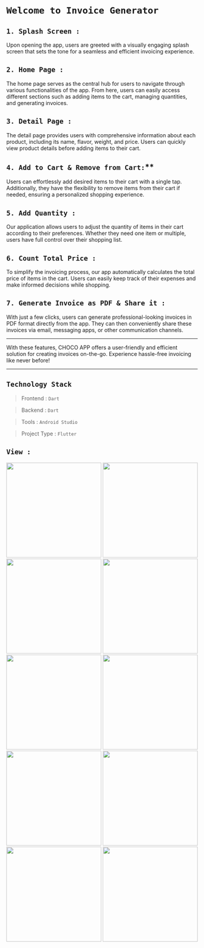 # `Welcome to Invoice Generator`

## `1. Splash Screen :`
Upon opening the app, users are greeted with a visually engaging splash screen that sets the tone for a seamless and efficient invoicing experience.

## `2. Home Page :`
The home page serves as the central hub for users to navigate through various functionalities of the app. From here, users can easily access different sections such as adding items to the cart, managing quantities, and generating invoices.

## `3. Detail Page :`  
The detail page provides users with comprehensive information about each product, including its name, flavor, weight, and price. Users can quickly view product details before adding items to their cart.

## `4. Add to Cart & Remove from Cart:`**  
Users can effortlessly add desired items to their cart with a single tap. Additionally, they have the flexibility to remove items from their cart if needed, ensuring a personalized shopping experience.

## `5. Add Quantity :`  
Our application allows users to adjust the quantity of items in their cart according to their preferences. Whether they need one item or multiple, users have full control over their shopping list.

## `6. Count Total Price :`  
To simplify the invoicing process, our app automatically calculates the total price of items in the cart. Users can easily keep track of their expenses and make informed decisions while shopping.

## `7. Generate Invoice as PDF & Share it :`  
With just a few clicks, users can generate professional-looking invoices in PDF format directly from the app. They can then conveniently share these invoices via email, messaging apps, or other communication channels.

---

With these features, CHOCO APP offers a user-friendly and efficient solution for creating invoices on-the-go. Experience hassle-free invoicing like never before!

---

## `Technology Stack`

> Frontend     : `Dart`

> Backend      : `Dart`

> Tools        : `Android Studio`

> Project Type : `Flutter`

## `View :`

<img src = "https://github.com/JayKalsariya/invoice_generator/assets/141019761/fd461d2b-f8c6-4cef-ab7a-66bf03250422" width = "250">
<img src = "https://github.com/JayKalsariya/invoice_generator/assets/141019761/f07a2981-b246-49cc-b5c0-43ba23ea8d0d" width = "250">
<img src = "https://github.com/JayKalsariya/invoice_generator/assets/141019761/e43a6930-b0e9-4f86-ac41-69444ee49099" width = "250">
<img src = "https://github.com/JayKalsariya/invoice_generator/assets/141019761/37187e52-f014-4aa7-b733-cb99935631df" width = "250">
<img src = "https://github.com/JayKalsariya/invoice_generator/assets/141019761/8fa5ce68-dc02-4077-9721-dd2d2f8acad2" width = "250">
<img src = "https://github.com/JayKalsariya/invoice_generator/assets/141019761/97e31130-2300-4d59-b837-1595df007046" width = "250">
<img src = "https://github.com/JayKalsariya/invoice_generator/assets/141019761/bdc47a5e-c5db-4742-9049-d77f4391a20e" width = "250">
<img src = "https://github.com/JayKalsariya/invoice_generator/assets/141019761/3da89b98-4787-4619-b50f-132660e867a3" width = "250">
<img src = "https://github.com/JayKalsariya/invoice_generator/assets/141019761/6a6cbf19-94c2-4f64-b868-0dc76f228adc" width = "250">
<img src = "https://github.com/JayKalsariya/invoice_generator/assets/141019761/f786ba19-4476-4927-b732-f88eff596317" width = "250">
